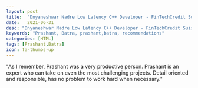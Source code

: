 ```yaml
---
layout: post
title:  "Dnyaneshwar Nadre Low Latency C++ Developer - FinTechCredit Suisse Securities (USA) LLC, Cary, North Carolina, United States"
date:   2021-06-31
desc: "Dnyaneshwar Nadre Low Latency C++ Developer - FinTechCredit Suisse Securities (USA) LLC, Cary, North Carolina, United States"
keywords: "Prashant, Batra, prashant,batra, recommendations"
categories: [HTML]
tags: [Prashant,Batra]
icon: fa-thumbs-up
---
```


"As I remember, Prashant was a very productive person. Prashant is an expert who can take on even the most challenging projects. Detail oriented and responsible, has no problem to work hard when necessary."
